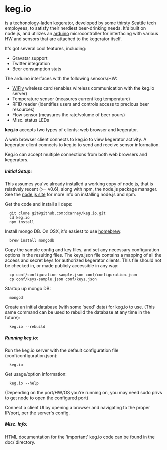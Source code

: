 # **keg.io**
is a techonology-laden kegerator, developed by some thirsty Seattle tech
employees, to satisfy their nerdiest beer-drinking needs.  It's built on
node.js, and utilizes an [arduino](http://www.arduino.cc/) microcontroller for
interfacing with various HW and sensors that are attached to the kegerator
itself.


It's got several cool features, including:

 * Gravatar support
 * Twitter integration
 * Beer consumption stats

The arduino interfaces with the following sensors/HW:

 * [WiFly](http://www.sparkfun.com/products/9367) wireless card (enables
   wireless communication with the keg.io server)
 * Temperature sensor (measures current keg temperature)
 * RFID reader (identifies users and controls access to precious beer resources)
 * Flow sensor (measures the rate/volume of beer pours)
 * Misc. status LEDs

**keg.io** accepts two types of clients: web browser and kegerator.

A web browser client connects to keg.io to view kegerator activity.
A kegerator client connects to keg.io to send and receive sensor information.

Keg.io can accept multiple connections from both web browsers and kegerators.

##### Initial Setup:

This assumes you've already installed a working copy of node.js, that is
relatively recent (>= v0.6), along with npm, the node.js package manager.  See
the [node js site](http://nodejs.org/) for more info on installing node.js and
npm.

Get the code and install all deps:

      git clone git@github.com:dcarney/keg.io.git
      cd keg.io
      npm install

Install mongo DB.  On OSX, it's easiest to use
[homebrew](http://mxcl.github.com/homebrew/):

      brew install mongodb

Copy the sample config and key files, and set any necessary configuration
options in the resulting files.  The keys.json file contains a mapping of all
the access and secret keys for authorized kegerator clients.  This file should
not be checked in, or made publicly accessible in any way:

      cp conf/configuration-sample.json conf/configuration.json
      cp conf/keys-sample.json conf/keys.json

Startup up mongo DB:

      mongod

Create an initial database (with some 'seed' data) for keg.io to use.  (This
same command can be used to rebuild the database at any time in the future):

      keg.io --rebuild

##### Running keg.io:
Run the keg.io server with the default configuration file
(conf/configuration.json):

      keg.io

Get usage/option information:

      keg.io --help

  (Depending on the port/HW/OS you're running on, you may need sudo privs to get
  node to open the configured port)

Connect a client UI by opening a browser and navigating to the proper IP/port,
per the server's config.

##### Misc. Info:
HTML documentation for the 'important' keg.io code can be found in the doc/
directory.
